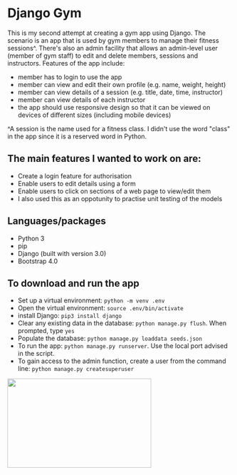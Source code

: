 # Django Gym

This is my second attempt at creating a gym app using Django. The scenario is an app that is used by gym members to manage their fitness sessions^. There's also an admin facility that allows an admin-level user (member of gym staff) to edit and delete members, sessions and instructors. Features of the app include:
* member has to login to use the app
* member can view and edit their own profile (e.g. name, weight, height)
* member can view details of a session (e.g. title, date, time, instructor)
* member can view details of each instructor
* the app should use responsive design so that it can be viewed on devices of different sizes (including mobile devices)

^A session is the name used for a fitness class. I didn't use the word "class" in the app since it is a reserved word in Python.

## The main features I wanted to work on are:
* Create a login feature for authorisation
* Enable users to edit details using a form
* Enable users to click on sections of a web page to view/edit them
* I also used this as an oppotunity to practise unit testing of the models

## Languages/packages
* Python 3
* pip
* Django (built with version 3.0)
* Bootstrap 4.0

## To download and run the app
* Set up a virtual environment: `python -m venv .env`
* Open the virtual environment: `source .env/bin/activate`
* install Django: `pip3 install django`
* Clear any existing data in the database: `python manage.py flush`. When prompted, type `yes`
* Populate the database: `python manage.py loaddata seeds.json`
* To run the app: `python manage.py runserver`. Use the local port advised in the script.
* To gain access to the admin function, create a user from the command line: `python manage.py createsuperuser`

<img src="/static/images/weightlifting.jpg" width="80%" height="200">
